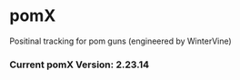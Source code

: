# pomX
Positinal tracking for pom guns (engineered by WinterVine)
### Current pomX Version: 2.23.14
